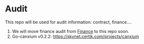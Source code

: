 # Audit
This repo will be used for audit information: contract, finance....
1. We will move finance audit from [Finance](https://docs.google.com/spreadsheets/d/1iQ2mbSfbfXdZ04u_3EKfClhN7a0fhdNJ6kMxZxctZiE/edit?usp=sharing) to this repo soon.
2. Go-canxium v0.2.2: https://skynet.certik.com/projects/canxium
